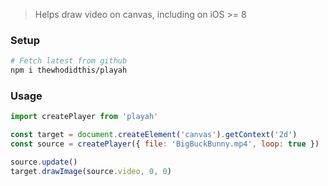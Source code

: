 > Helps draw video on canvas, including on iOS >= 8

### Setup
```sh
# Fetch latest from github
npm i thewhodidthis/playah
```

### Usage
```js
import createPlayer from 'playah'

const target = document.createElement('canvas').getContext('2d')
const source = createPlayer({ file: 'BigBuckBunny.mp4', loop: true })

source.update()
target.drawImage(source.video, 0, 0)
```
